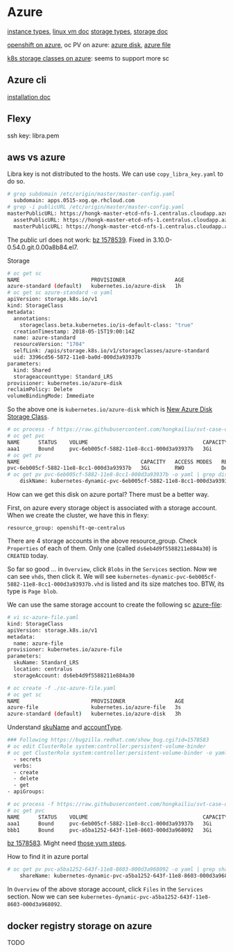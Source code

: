 # Azure

[instance types](https://azure.microsoft.com/en-ca/pricing/details/virtual-machines/linux/), [linux vm doc](https://docs.microsoft.com/en-us/azure/virtual-machines/)
[storage types](https://azure.microsoft.com/en-ca/pricing/details/storage/), [storage doc](https://docs.microsoft.com/en-us/azure/storage/)


[openshift on azure](https://docs.openshift.com/container-platform/3.9/install_config/configuring_azure.html),
oc PV on azure: [azure disk](https://docs.openshift.com/container-platform/3.9/install_config/persistent_storage/persistent_storage_azure.html),
[azure file](https://docs.openshift.com/container-platform/3.9/install_config/persistent_storage/persistent_storage_azure_file.html)

[k8s storage classes on azure](https://kubernetes.io/docs/concepts/storage/storage-classes/): seems to support more sc

## Azure cli

[installation doc](https://docs.microsoft.com/en-us/cli/azure/install-azure-cli-yum?view=azure-cli-latest)

## Flexy
ssh key: libra.pem

## aws vs azure

Libra key is not distributed to the hosts.
We can use `copy_libra_key.yaml` to do so.

```sh
# grep subdomain /etc/origin/master/master-config.yaml
  subdomain: apps.0515-xog.qe.rhcloud.com
# grep -i publicURL /etc/origin/master/master-config.yaml
masterPublicURL: https://hongk-master-etcd-nfs-1.centralus.cloudapp.azure.com:8443
  assetPublicURL: https://hongk-master-etcd-nfs-1.centralus.cloudapp.azure.com:8443/console/
  masterPublicURL: https://hongk-master-etcd-nfs-1.centralus.cloudapp.azure.com:8443
```

The public url does not work: [bz 1578539](https://bugzilla.redhat.com/show_bug.cgi?id=1578539). Fixed in 3.10.0-0.54.0.git.0.00a8b84.el7.

Storage

```sh
# oc get sc
NAME                       PROVISIONER                AGE
azure-standard (default)   kubernetes.io/azure-disk   1h
# oc get sc azure-standard -o yaml
apiVersion: storage.k8s.io/v1
kind: StorageClass
metadata:
  annotations:
    storageclass.beta.kubernetes.io/is-default-class: "true"
  creationTimestamp: 2018-05-15T19:00:14Z
  name: azure-standard
  resourceVersion: "1704"
  selfLink: /apis/storage.k8s.io/v1/storageclasses/azure-standard
  uid: 3396cd56-5872-11e8-ba0d-000d3a93937b
parameters:
  kind: Shared
  storageaccounttype: Standard_LRS
provisioner: kubernetes.io/azure-disk
reclaimPolicy: Delete
volumeBindingMode: Immediate

```

So the above one is `kubernetes.io/azure-disk` which is [New Azure Disk Storage Class](https://kubernetes.io/docs/concepts/storage/storage-classes/#new-azure-disk-storage-class-starting-from-v1-7-2).

```sh
# oc process -f https://raw.githubusercontent.com/hongkailiu/svt-case-doc/master/files/pvc_template.yaml -p PVC_NAME=aaa1 -p STORAGE_CLASS_NAME=azure-standard | oc create -f -
# oc get pvc
NAME      STATUS    VOLUME                                     CAPACITY   ACCESS MODES   STORAGECLASS     AGE
aaa1      Bound     pvc-6eb005cf-5882-11e8-8cc1-000d3a93937b   3Gi        RWO            azure-standard   35m
# oc get pv
NAME                                       CAPACITY   ACCESS MODES   RECLAIM POLICY   STATUS    CLAIM                 STORAGECLASS     REASON    AGE
pvc-6eb005cf-5882-11e8-8cc1-000d3a93937b   3Gi        RWO            Delete           Bound     aaa/aaa1              azure-standard             52m
# oc get pv pvc-6eb005cf-5882-11e8-8cc1-000d3a93937b -o yaml | grep diskName
    diskName: kubernetes-dynamic-pvc-6eb005cf-5882-11e8-8cc1-000d3a93937b
```

How can we get this disk on azure portal? There must be a better way.

First, on azure every storage object is associated with a storage account.
When we create the cluster, we have this in flexy:

```
resource_group: openshift-qe-centralus
```

There are 4 storage accounts in the above resource_group. Check `Properties` of
each of them. Only one (called `ds6eb4d9f5588211e884a30`) is `CREATED` today.

So far so good ... in `Overview`, click `Blobs` in the `Services` section. Now we can
see `vhds`, then click it. We will see `kubernetes-dynamic-pvc-6eb005cf-5882-11e8-8cc1-000d3a93937b.vhd`
is listed and its size matches too. BTW, its type is `Page blob`.

We can use the same storage account to create the following sc [azure-file](https://kubernetes.io/docs/concepts/storage/storage-classes/#azure-file):

```sh
# vi sc-azure-file.yaml
kind: StorageClass
apiVersion: storage.k8s.io/v1
metadata:
  name: azure-file
provisioner: kubernetes.io/azure-file
parameters:
  skuName: Standard_LRS
  location: centralus
  storageAccount: ds6eb4d9f5588211e884a30

# oc create -f ./sc-azure-file.yaml
# oc get sc
NAME                       PROVISIONER                AGE
azure-file                 kubernetes.io/azure-file   3s
azure-standard (default)   kubernetes.io/azure-disk   3h

```

Understand [skuName](https://docs.microsoft.com/en-us/azure/templates/microsoft.storage/storageaccounts#Sku)
and [accountType](https://msdn.microsoft.com/en-us/library/azure/hh264518.aspx).

```sh
### Following https://bugzilla.redhat.com/show_bug.cgi?id=1578583
# oc edit ClusterRole system:controller:persistent-volume-binder
# oc get ClusterRole system:controller:persistent-volume-binder -o yaml | grep -A 5 secrets
  - secrets
  verbs:
  - create
  - delete
  - get
- apiGroups:
```

```sh
# oc process -f https://raw.githubusercontent.com/hongkailiu/svt-case-doc/master/files/pvc_template.yaml -p PVC_NAME=bbb1 -p STORAGE_CLASS_NAME=azure-file | oc create -f -
# oc get pvc
NAME      STATUS    VOLUME                                     CAPACITY   ACCESS MODES   STORAGECLASS     AGE
aaa1      Bound     pvc-6eb005cf-5882-11e8-8cc1-000d3a93937b   3Gi        RWO            azure-standard   1h
bbb1      Bound     pvc-a5ba1252-643f-11e8-8603-000d3a968092   3Gi        RWO            azure-file       1m
```

[bz 1578583](https://bugzilla.redhat.com/show_bug.cgi?id=1578583).
Might need [those yum steps](https://docs.openshift.com/container-platform/3.9/install_config/persistent_storage/persistent_storage_azure_file.html#azure-file-before-you-begin).

How to find it in azure portal

```sh
# oc get pv pvc-a5ba1252-643f-11e8-8603-000d3a968092 -o yaml | grep shareName
    shareName: kubernetes-dynamic-pvc-a5ba1252-643f-11e8-8603-000d3a968092
```

In `Overview` of the above storage account, click `Files` in the `Services` section. Now we can
see `kubernetes-dynamic-pvc-a5ba1252-643f-11e8-8603-000d3a968092`.

## docker registry storage on azure
TODO
